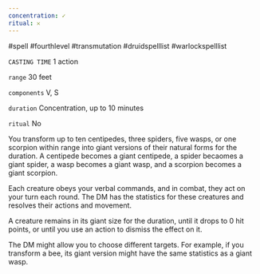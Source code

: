 ```yaml
---
concentration: ✓
ritual: 𐄂
---
```

#spell #fourthlevel #transmutation #druidspelllist #warlockspelllist

`CASTING TIME`
1 action

`range`
30 feet

`components`
V, S

`duration`
Concentration, up to 10 minutes

`ritual`
No

You transform up to ten centipedes, three spiders, five wasps, or one scorpion within range into giant versions of their natural forms for the duration. A centipede becomes a giant centipede, a spider becaomes a giant spider, a wasp becomes a giant wasp, and a scorpion becomes a giant scorpion.

Each creature obeys your verbal commands, and in combat, they act on your turn each round. The DM has the statistics for these creatures and resolves their actions and movement.

A creature remains in its giant size for the duration, until it drops to 0 hit points, or until you use an action to dismiss the effect on it.

The DM might allow you to choose different targets. For example, if you transform a bee, its giant version might have the same statistics as a giant wasp.